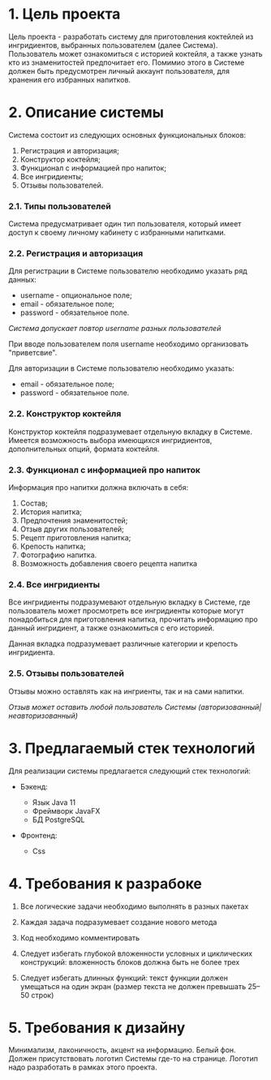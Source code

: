 # 1. Цель проекта

Цель проекта - разработать систему для приготовления коктейлей из ингридиентов, выбранных пользователем (далее Система). Пользователь может
ознакомиться с историей коктейля, а также узнать кто из знаменитостей предпочитает его. Помимио этого в Системе должен быть предусмотрен
личный аккаунт пользователя, для хранения его избранных напитков.

# 2. Описание системы

Система состоит из следующих основных функциональных блоков:

1. Регистрация и авторизация;
2. Конструктор коктейля;
3. Функционал с информацией про напиток;
4. Все ингридиенты;
5. Отзывы пользователей.

### 2.1. Типы пользователей

Система предусматривает один тип пользователя, который имеет доступ к своему личному кабинету с избранными напитками.

### 2.2. Регистрация и авторизация

Для регистрации в Системе пользователю необходимо указать ряд данных:

- username - опциональное поле;
- email - обязательное поле;
- password - обязательное поле.

*Система допускает повтор username разных пользователей*

При вводе пользователем поля username необходимо организовать "приветсвие".

Для авторизации в Системе пользователю необходимо указать:

- email - обязательное поле;
- password - обязательное поле.

### 2.2. Конструктор коктейля

Конструктор коктейля подразумевает отдельную вкладку в Системе. Имеется возможность выбора имеющихся ингридиентов, дополнительных опций,
формата коктейля.

### 2.3. Функционал с информацией про напиток

Информация про напитки должна включать в себя:

1. Состав;
2. История напитка;
3. Предпочтения знаменитостей;
4. Отзыв других пользователей;
5. Рецепт приготовления напитка;
6. Крепость напитка;
7. Фотографию напитка.
8. Возможность добавления своего рецепта напитка

### 2.4. Все ингридиенты

Все ингридиенты подразумевают отдельную вкладку в Системе, где пользователь может просмотреть все ингридиенты которые могут понадобиться для
приготовления напитка, прочитать информацию про данный ингридиент, а также ознакомиться с его историей.

Данная вкладка подразумевает различные категории и крепость ингридиента.

### 2.5. Отзывы пользователей

Отзывы можно оставлять как на ингриенты, так и на сами напитки.

*Отзыв может оставить любой пользователь Системы (авторизованный|неавторизованный)*

# 3. Предлагаемый стек технологий

Для реализации системы предлагается следующий стек технологий:

- Бэкенд:
    - Язык Java 11
    - Фреймворк JavaFX
    - БД PostgreSQL

- Фронтенд:
    - Css

# 4. Требования к разрабоке

1. Все логические задачи необходимо выполнять в разных пакетах

2. Каждая задача подразумевает создание нового метода

3. Код необходимо комментировать

4. Следует избегать глубокой вложенности условных и циклических конструкций: вложенность блоков должна быть не более трех

5. Следует избегать длинных функций: текст функции должен умещаться на один экран (размер текста не должен превышать 25–50 строк)

# 5. Требования к дизайну

Минимализм, лаконичность, акцент на информацию.
Белый фон. Должен присутствовать логотип Системы где-то на странице. Логотип надо разработать в рамках этого проекта.
